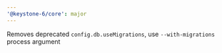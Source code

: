 ```yaml
---
'@keystone-6/core': major
---
```


Removes deprecated `config.db.useMigrations`, use `--with-migrations` process argument
